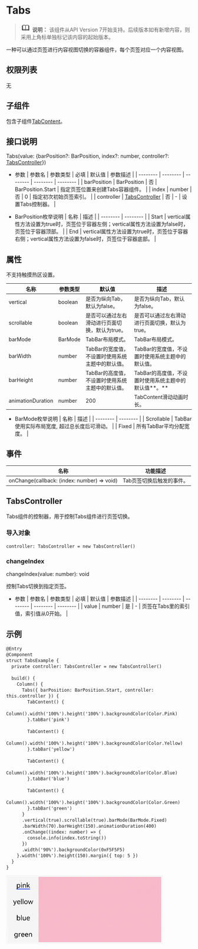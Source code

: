# Tabs

> ![icon-note.gif](public_sys-resources/icon-note.gif) **说明：**
> 该组件从API Version 7开始支持。后续版本如有新增内容，则采用上角标单独标记该内容的起始版本。


一种可以通过页签进行内容视图切换的容器组件，每个页签对应一个内容视图。


## 权限列表

无


## 子组件

包含子组件[TabContent](ts-container-tabcontent.md)。


## 接口说明

Tabs(value: {barPosition?: BarPosition, index?: number, controller?: [TabsController](#tabscontroller)})

- 参数
  | 参数名 | 参数类型 | 必填 | 默认值 | 参数描述 |
  | -------- | -------- | -------- | -------- | -------- |
  | barPosition | BarPosition | 否 | BarPosition.Start | 指定页签位置来创建Tabs容器组件。 |
  | index | number | 否 | 0 | 指定初次初始页签索引。 |
  | controller | [TabsController](#tabscontroller) | 否 | - | 设置Tabs控制器。 |

- BarPosition枚举说明
  | 名称 | 描述 | 
  | -------- | -------- |
  | Start | vertical属性方法设置为true时，页签位于容器左侧；vertical属性方法设置为false时，页签位于容器顶部。 | 
  | End | vertical属性方法设置为true时，页签位于容器右侧；vertical属性方法设置为false时，页签位于容器底部。 | 


## 属性

不支持触摸热区设置。

| 名称 | 参数类型 | 默认值 | 描述 |
| -------- | -------- | -------- | -------- |
| vertical | boolean | 是否为纵向Tab，默认为false。 | 是否为纵向Tab，默认为false。 |
| scrollable | boolean | 是否可以通过左右滑动进行页面切换，默认为true。 | 是否可以通过左右滑动进行页面切换，默认为true。 |
| barMode | BarMode  | TabBar布局模式。 | TabBar布局模式。 |
| barWidth | number | TabBar的宽度值，不设置时使用系统主题中的默认值。 | TabBar的宽度值，不设置时使用系统主题中的默认值。 |
| barHeight | number | TabBar的高度值，不设置时使用系统主题中的默认值。 | TabBar的高度值，不设置时使用系统主题中的默认值**。** |
| animationDuration | number | 200 | TabContent滑动动画时长。 |

- BarMode枚举说明
  | 名称 | 描述 | 
  | -------- | -------- |
  | Scrollable | TabBar使用实际布局宽度,&nbsp;超过总长度后可滑动。 | 
  | Fixed | 所有TabBar平均分配宽度。 | 


## 事件

| 名称 | 功能描述 | 
| -------- | -------- |
| onChange(callback:&nbsp;(index:&nbsp;number)&nbsp;=&gt;&nbsp;void) | Tab页签切换后触发的事件。 | 

## TabsController

Tabs组件的控制器，用于控制Tabs组件进行页签切换。

### 导入对象

```
controller: TabsController = new TabsController()

```

### changeIndex

changeIndex(value: number): void

控制Tabs切换到指定页签。

- 参数
  | 参数名 | 参数类型 | 必填 | 默认值 | 参数描述 | 
  | -------- | -------- | -------- | -------- | -------- |
  | value | number | 是 | - | 页签在Tabs里的索引值，索引值从0开始。 |


## 示例

```
@Entry
@Component
struct TabsExample {
  private controller: TabsController = new TabsController()

  build() {
    Column() {
      Tabs({ barPosition: BarPosition.Start, controller: this.controller }) {
        TabContent() {
          Column().width('100%').height('100%').backgroundColor(Color.Pink)
        }.tabBar('pink')

        TabContent() {
          Column().width('100%').height('100%').backgroundColor(Color.Yellow)
        }.tabBar('yellow')

        TabContent() {
          Column().width('100%').height('100%').backgroundColor(Color.Blue)
        }.tabBar('blue')

        TabContent() {
          Column().width('100%').height('100%').backgroundColor(Color.Green)
        }.tabBar('green')
      }
      .vertical(true).scrollable(true).barMode(BarMode.Fixed)
      .barWidth(70).barHeight(150).animationDuration(400)
      .onChange((index: number) => {
        console.info(index.toString())
      })
      .width('90%').backgroundColor(0xF5F5F5)
    }.width('100%').height(150).margin({ top: 5 })
  }
}
```

![zh-cn_image_0000001174264360](figures/zh-cn_image_0000001174264360.gif)

